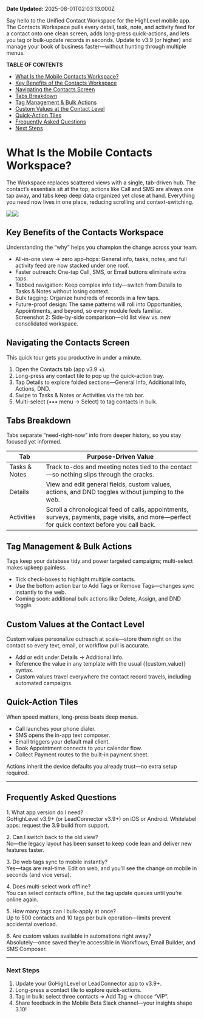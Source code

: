 **Date Updated:** 2025-08-01T02:03:13.000Z

Say hello to the Unified Contact Workspace for the HighLevel mobile app. The Contacts Workspace pulls every detail, task, note, and activity feed for a contact onto one clean screen, adds long-press quick-actions, and lets you tag or bulk-update records in seconds. Update to v3.9 (or higher) and manage your book of business faster—without hunting through multiple menus.

**TABLE OF CONTENTS**

* [What Is the Mobile Contacts Workspace?](#What-Is-the-Mobile-Contacts-Workspace?)
* [Key Benefits of the Contacts Workspace](#Key-Benefits-of-the-Contacts-Workspace)
* [Navigating the Contacts Screen](#Navigating-the-Contacts-Screen)
* [Tabs Breakdown](#Tabs-Breakdown)
* [Tag Management & Bulk Actions](#Tag-Management-&-Bulk-Actions)
* [Custom Values at the Contact Level](#Custom-Values-at-the-Contact-Level)
* [Quick-Action Tiles](#Quick-Action-Tiles)
* [Frequently Asked Questions](#Frequently-Asked-Questions)
* [Next Steps](#Next-Steps)

  
# What Is the Mobile Contacts Workspace?

The Workspace replaces scattered views with a single, tab-driven hub. The contact’s essentials sit at the top, actions like Call and SMS are always one tap away, and tabs keep deep data organized yet close at hand. Everything you need now lives in one place, reducing scrolling and context-switching.

  
![](https://s3.amazonaws.com/cdn.freshdesk.com/data/helpdesk/attachments/production/155050759941/original/8bC16tQFgibtwVxbLiXVIG5o_SOmQ40A_g.jpeg?1753993773)![](https://s3.amazonaws.com/cdn.freshdesk.com/data/helpdesk/attachments/production/155050759942/original/_v4_rxKa4g7uFYo0vCq3Bg-259sy6xPd4Q.jpeg?1753993773)

## Key Benefits of the Contacts Workspace

Understanding the “why” helps you champion the change across your team.

* All-in-one view → zero app-hops: General info, tasks, notes, and full activity feed are now stacked under one roof.
* Faster outreach: One-tap Call, SMS, or Email buttons eliminate extra taps.
* Tabbed navigation: Keep complex info tidy—switch from Details to Tasks & Notes without losing context.
* Bulk tagging: Organize hundreds of records in a few taps.
* Future-proof design: The same patterns will roll into Opportunities, Appointments, and beyond, so every module feels familiar.  
Screenshot 2: Side-by-side comparison—old list view vs. new consolidated workspace.

## Navigating the Contacts Screen

This quick tour gets you productive in under a minute.

1. Open the Contacts tab (app v3.9 +).
2. Long-press any contact tile to pop up the quick-action tray.
3. Tap Details to explore folded sections—General Info, Additional Info, Actions, DND.
4. Swipe to Tasks & Notes or Activities via the tab bar.
5. Multi-select (••• menu → Select) to tag contacts in bulk.

## Tabs Breakdown

Tabs separate “need-right-now” info from deeper history, so you stay focused yet informed.

| Tab           | Purpose-Driven Value                                                                                                                         |
| ------------- | -------------------------------------------------------------------------------------------------------------------------------------------- |
| Tasks & Notes | Track to-dos and meeting notes tied to the contact—so nothing slips through the cracks.                                                      |
| Details       | View and edit general fields, custom values, actions, and DND toggles without jumping to the web.                                            |
| Activities    | Scroll a chronological feed of calls, appointments, surveys, payments, page visits, and more—perfect for quick context before you call back. |

## Tag Management & Bulk Actions

Tags keep your database tidy and power targeted campaigns; multi-select makes upkeep painless.

* Tick check-boxes to highlight multiple contacts.
* Use the bottom action bar to Add Tags or Remove Tags—changes sync instantly to the web.
* Coming soon: additional bulk actions like Delete, Assign, and DND toggle.

## Custom Values at the Contact Level

Custom values personalize outreach at scale—store them right on the contact so every text, email, or workflow pull is accurate.

* Add or edit under Details → Additional Info.
* Reference the value in any template with the usual {{custom\_value}} syntax.
* Custom values travel everywhere the contact record travels, including automated campaigns.

## Quick-Action Tiles

When speed matters, long-press beats deep menus.

* Call launches your phone dialer.
* SMS opens the in-app text composer.
* Email triggers your default mail client.
* Book Appointment connects to your calendar flow.
* Collect Payment routes to the built-in payment sheet.

Actions inherit the device defaults you already trust—no extra setup required.

---

## Frequently Asked Questions

1\. What app version do I need?  
 GoHighLevel v3.9+ (or LeadConnector v3.9+) on iOS or Android. Whitelabel apps: request the 3.9 build from support.

2\. Can I switch back to the old view?  
 No—the legacy layout has been sunset to keep code lean and deliver new features faster.

3\. Do web tags sync to mobile instantly?  
 Yes—tags are real-time. Edit on web, and you’ll see the change on mobile in seconds (and vice versa).

4\. Does multi-select work offline?  
 You can select contacts offline, but the tag update queues until you’re online again.

5\. How many tags can I bulk-apply at once?  
 Up to 500 contacts and 10 tags per bulk operation—limits prevent accidental overload.

6\. Are custom values available in automations right away?  
 Absolutely—once saved they’re accessible in Workflows, Email Builder, and SMS Composer.

---

  
### Next Steps

1. Update your GoHighLevel or LeadConnector app to v3.9+.
2. Long-press a contact tile to explore quick-actions.
3. Tag in bulk: select three contacts ➜ Add Tag ➜ choose “VIP”.
4. Share feedback in the Mobile Beta Slack channel—your insights shape 3.10!
  
  